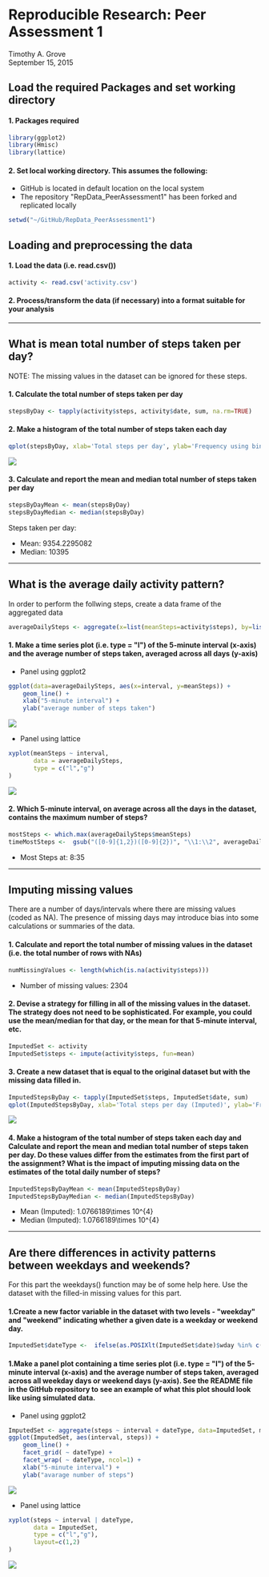 # Reproducible Research: Peer Assessment 1
Timothy A. Grove  
September 15, 2015  

## Load the required Packages and set working directory

#### 1. Packages required

```r
library(ggplot2)
library(Hmisc)
library(lattice)
```

#### 2. Set local working directory.  This assumes the following:

* GitHub is located in default location on the local system
* The repository "RepData_PeerAssessment1" has been forked and replicated locally


```r
setwd("~/GitHub/RepData_PeerAssessment1")
```

## Loading and preprocessing the data
#### 1. Load the data (i.e. read.csv())

```r
activity <- read.csv('activity.csv')
```
#### 2. Process/transform the data (if necessary) into a format suitable for your analysis


----


## What is mean total number of steps taken per day?

NOTE: The missing values in the dataset can be ignored for these steps.

#### 1. Calculate the total number of steps taken per day

```r
stepsByDay <- tapply(activity$steps, activity$date, sum, na.rm=TRUE)
```

#### 2. Make a histogram of the total number of steps taken each day

```r
qplot(stepsByDay, xlab='Total steps per day', ylab='Frequency using binwith 500', binwidth=500)
```

![](PA1_template_files/figure-html/unnamed-chunk-5-1.png) 

#### 3. Calculate and report the mean and median total number of steps taken per day

```r
stepsByDayMean <- mean(stepsByDay)
stepsByDayMedian <- median(stepsByDay)
```

Steps taken per day:

* Mean: 9354.2295082
* Median:  10395

-----

## What is the average daily activity pattern?

In order to perform the follwing steps, create a data frame of the aggregated data


```r
averageDailySteps <- aggregate(x=list(meanSteps=activity$steps), by=list(interval=activity$interval), FUN=mean, na.rm=TRUE)
```

#### 1. Make a time series plot (i.e. type = "l") of the 5-minute interval (x-axis) and the average number of steps taken, averaged across all days (y-axis)

* Panel using ggplot2


```r
ggplot(data=averageDailySteps, aes(x=interval, y=meanSteps)) +
    geom_line() +
    xlab("5-minute interval") +
    ylab("average number of steps taken") 
```

![](PA1_template_files/figure-html/unnamed-chunk-8-1.png) 


* Panel using lattice


```r
xyplot(meanSteps ~ interval,
       data = averageDailySteps,
       type = c("l","g")
)
```

![](PA1_template_files/figure-html/unnamed-chunk-9-1.png) 


#### 2. Which 5-minute interval, on average across all the days in the dataset, contains the maximum number of steps?


```r
mostSteps <- which.max(averageDailySteps$meanSteps)
timeMostSteps <-  gsub("([0-9]{1,2})([0-9]{2})", "\\1:\\2", averageDailySteps[mostSteps,'interval'])
```

* Most Steps at: 8:35

----


## Imputing missing values

There are a number of days/intervals where there are missing values (coded as NA). The presence of missing days may introduce bias into some calculations or summaries of the data.

#### 1. Calculate and report the total number of missing values in the dataset (i.e. the total number of rows with NAs)


```r
numMissingValues <- length(which(is.na(activity$steps)))
```

* Number of missing values: 2304

#### 2. Devise a strategy for filling in all of the missing values in the dataset. The strategy does not need to be sophisticated. For example, you could use the mean/median for that day, or the mean for that 5-minute interval, etc.


```r
ImputedSet <- activity
ImputedSet$steps <- impute(activity$steps, fun=mean)
```

#### 3. Create a new dataset that is equal to the original dataset but with the missing data filled in.


```r
ImputedStepsByDay <- tapply(ImputedSet$steps, ImputedSet$date, sum)
qplot(ImputedStepsByDay, xlab='Total steps per day (Imputed)', ylab='Frequency using binwith 500', binwidth=500)
```

![](PA1_template_files/figure-html/unnamed-chunk-13-1.png) 

#### 4. Make a histogram of the total number of steps taken each day and Calculate and report the mean and median total number of steps taken per day. Do these values differ from the estimates from the first part of the assignment? What is the impact of imputing missing data on the estimates of the total daily number of steps?


```r
ImputedStepsByDayMean <- mean(ImputedStepsByDay)
ImputedStepsByDayMedian <- median(ImputedStepsByDay)
```
* Mean (Imputed): 1.0766189\times 10^{4}
* Median (Imputed):  1.0766189\times 10^{4}

----

## Are there differences in activity patterns between weekdays and weekends?

For this part the weekdays() function may be of some help here. Use the dataset with the filled-in missing values for this part.

#### 1.Create a new factor variable in the dataset with two levels - "weekday" and "weekend" indicating whether a given date is a weekday or weekend day.


```r
ImputedSet$dateType <-  ifelse(as.POSIXlt(ImputedSet$date)$wday %in% c(0,6), 'weekend', 'weekday')
```

#### 1.Make a panel plot containing a time series plot (i.e. type = "l") of the 5-minute interval (x-axis) and the average number of steps taken, averaged across all weekday days or weekend days (y-axis). See the README file in the GitHub repository to see an example of what this plot should look like using simulated data.

* Panel using ggplot2 


```r
ImputedSet <- aggregate(steps ~ interval + dateType, data=ImputedSet, mean)
ggplot(ImputedSet, aes(interval, steps)) + 
    geom_line() + 
    facet_grid( ~ dateType) +
    facet_wrap( ~ dateType, ncol=1) +
    xlab("5-minute interval") + 
    ylab("avarage number of steps")
```

![](PA1_template_files/figure-html/unnamed-chunk-16-1.png) 

* Panel using lattice


```r
xyplot(steps ~ interval | dateType,
       data = ImputedSet,
       type = c("l","g"),
       layout=c(1,2)
)
```

![](PA1_template_files/figure-html/unnamed-chunk-17-1.png) 
